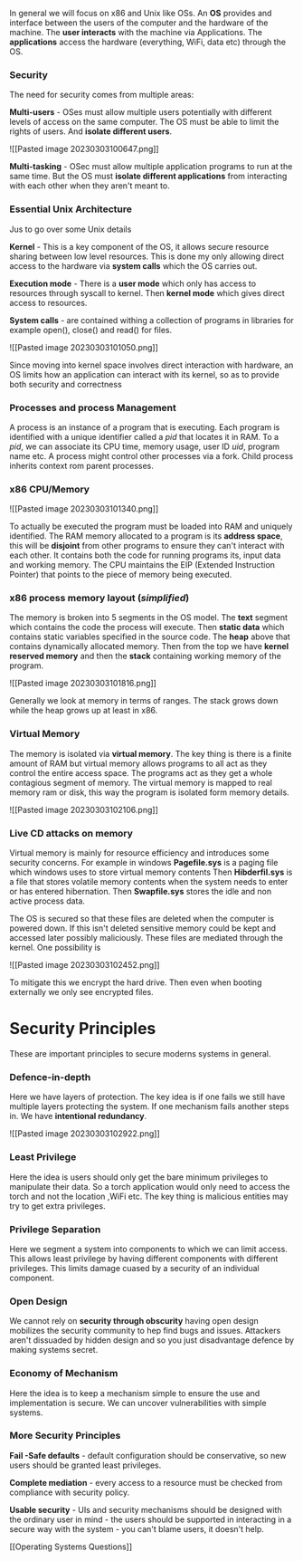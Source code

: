 In general we will focus on x86 and Unix like OSs. An **OS** provides and interface between the users of the computer and the hardware of the machine. The **user interacts** with the machine via Applications. The **applications** access the hardware (everything, WiFi, data etc) through the OS.

### Security
The need for security comes from multiple areas:

**Multi-users** - OSes must allow multiple users potentially with different levels of access on the same computer. The OS must be able to limit the rights of users. And **isolate different users**.

![[Pasted image 20230303100647.png]]

**Multi-tasking** - OSec must allow multiple application programs to run at the same time. But the OS must **isolate different applications** from interacting with each other when they aren't meant to.

### Essential Unix Architecture
Jus to go over some Unix details

**Kernel** - This is a key component of the OS, it allows secure resource sharing between low level resources. This is done my only allowing direct access to the hardware via **system calls** which the OS carries out.

**Execution mode** - There is a **user mode** which only has access to resources through syscall to kernel. Then **kernel mode** which gives direct access to resources.

**System calls** - are contained withing a collection of programs in libraries for example open(), close() and read() for files.

![[Pasted image 20230303101050.png]]

Since moving into kernel space involves direct interaction with hardware, an OS limits how an application can interact with its kernel, so as to provide both security and correctness

### Processes and process Management
A process is an instance of a program that is executing. Each program is identified with a unique identifier called a *pid* that locates it in RAM. To a *pid*, we can associate its CPU time, memory usage, user ID *uid*, program name etc. A process might control other processes via a fork. Child process inherits context rom parent processes.

### x86 CPU/Memory

![[Pasted image 20230303101340.png]]

To actually be executed the program must be loaded into RAM and uniquely identified. The RAM memory allocated to a program is its **address space**, this will be **disjoint** from other programs to ensure they can't interact with each other. It contains both the code for running programs its, input data and working memory. The CPU maintains the EIP (Extended Instruction Pointer) that points to the piece of memory being executed.

### x86 process memory layout (*simplified*)
The memory is broken into 5 segments in the OS model. The **text** segment which contains the code the process will execute. Then **static data** which contains static variables specified in the source code. The **heap** above that contains dynamically allocated memory. Then from the top we have **kernel reserved memory** and then the **stack** containing working memory of the program.

![[Pasted image 20230303101816.png]]

Generally we look at memory in terms of ranges. The stack grows down while the heap grows up at least in x86.

### Virtual Memory
The memory is isolated via **virtual memory**. The key thing is there is a finite amount of RAM but virtual memory allows programs to all act as they control the entire access space. The programs act as they get a whole contagious segment of memory. The virtual memory is mapped to real memory ram or disk, this way the program is isolated form memory details.

![[Pasted image 20230303102106.png]]

### Live CD attacks on memory
Virtual memory is mainly for resource efficiency and introduces some security concerns. For example in windows **Pagefile.sys** is a paging file which windows uses to store virtual memory contents Then **Hibderfil.sys** is a file that stores volatile memory contents when the system needs to enter or has entered hibernation. Then **Swapfile.sys** stores the idle and non active process data.

The OS is secured so that these files are deleted when the computer is powered down. If this isn't deleted sensitive memory could be kept and accessed later possibly maliciously. These files are mediated through the kernel. One possibility is

![[Pasted image 20230303102452.png]]

To mitigate this we encrypt the hard drive. Then even when booting externally we only see encrypted files.

# Security Principles
These are important principles to secure moderns systems in general.

### Defence-in-depth
Here we have layers of protection. The key idea is if one fails we still have multiple layers protecting the system. If one mechanism fails another steps in. We have **intentional redundancy**.

![[Pasted image 20230303102922.png]]

### Least Privilege
Here the idea is users should only get the bare minimum privileges to manipulate their data. So a torch application would only need to access the torch and not the location ,WiFi etc. The key thing is malicious entities may try to get extra privileges.

### Privilege Separation
Here we segment a system into components to which we can limit access. This allows least privilege by having different components with different  privileges. This limits damage cuased by a security of an individual component.

### Open Design
We cannot rely on **security through obscurity** having open design mobilizes the security community to hep find bugs and issues. Attackers aren't dissuaded by hidden design and so you just disadvantage defence by making systems secret.

### Economy of Mechanism
Here the idea is to keep a mechanism simple to ensure the use and implementation is secure. We can uncover vulnerabilities with simple systems.

### More Security Principles
**Fail -Safe defaults** - default configuration should be conservative, so new users should be granted least privileges.

**Complete mediation** - every access to a resource must be checked from compliance with security policy.

**Usable security** - UIs and security mechanisms should be designed with the ordinary user in mind - the users should be supported in interacting in a secure way with the system - you can't blame users, it doesn't help.

[[Operating Systems Questions]]
